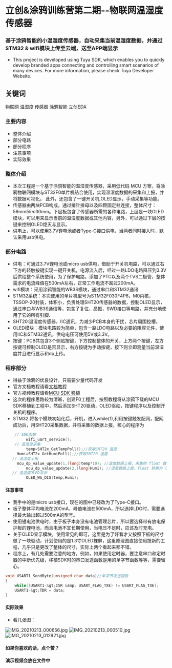 立创&涂鸦训练营第二期--物联网温湿度传感器
==
### 基于涂鸦智能的小温湿度传感器，自动采集当前温湿度数据，并通过STM32 & wifi模块上传至云端，送至APP端显示
* This project is developed using Tuya SDK, which enables you to quickly develop branded
apps connecting and controlling smart scenarios of many devices.
For more information, please check Tuya Developer Website.
## 关键词  
物联网 温湿度 传感器 涂鸦智能 立创EDA 
### 主要内容
* 整体介绍
* 部分电路
* 部分程序
* 注意事项
* 实际效果
### 整体介绍
* 本次工程是一个基于涂鸦智能的温湿度传感器，采用低代码 MCU 方案，将涂鸦物联网模块与ST32F0单片机结合使用，实现温湿度数据的采集和上报，并将数据可视化。
此外，还包含了一键开关机,OLED显示，手动采集等功能。
* 传感器由两块PCB构成，通过排针排母以及四颗固定柱连接，整体尺寸：56mm*55m*30mm。下层板包含了传感器所需的各种电路，上层是一块OLED模块，可以用来显示当前的温湿度数据或其他内容，另外，可以通过下层的按键来控制OLED熄灭与显示。
* 供电上，可以使用3.7V锂电池或者Type-C接口供电，当两者同时接入时，默认采用usb供电。
### 部分电路
* 供电：可通过3.7V锂电池或micro usb供电，借助于开关机电路，可以通过右下方的轻触按键实现一键开关机，电源流入后，经过一路LDO电路降压到3.3V后供给整个系统使用，为了保护电路，添加了PTC以及两个TVS二极管，整体需求的电流峰值在500mA左右，正常工作电流不超过200mA。
* wifi模块：采用涂鸦智能的WB3S模块，通过串口和STM32通讯
* STM32系统：本次使用的单片机型号为STM32F030F4P6，M0内核，TSSOP-20封装，体积小，负责处理SHT20传感器的数据，控制OLED显示，通过串口与WB3S通信等，包含了复位，晶振，SWD接口等电路，并充分地使用了它的所有引脚.
* SHT20:温湿度传感器，IIC通讯，为减少PCB本身的干扰，芯片周围挖槽。
* OLED模块：模块电路较为简单，包含一路LDO电路以及必要的阻容元件，使用IIC和STM32通讯，供电电压可使用5V或3.3V。
* 按键：PCB共包含3个侧贴按键，下方控制整体的开关，上方两个按键，左方按键可控制OLED是否显示，右方按键为手动按键，按下则立即测量当前温湿度并且进行显示和dp上传。
### 程序部分
* 得益于涂鸦的优良设计，只需要少量代码开发
* 官方文档教程请看[文档教程](https://developer.tuya.com/cn/docs/iot/device-development/embedded-software-development/mcu-development-access/wifi-mcu-sdk-solution/overview-of-migrating-tuyas-mcu-sdk?id=K9hhi0xr5vll9)
* 官方视频教程请看[MCU SDK 移植](https://developer.tuya.com/cn/docs/iot/device-development/embedded-software-development/mcu-development-access/wifi-mcu-sdk-solution/overview-of-migrating-tuyas-mcu-sdk?id=K9hhi0xr5vll9)
* 这次的程序思路较为清晰，创建F0工程后，按照教程将从涂鸦下载的MCU SDK移植到工程中，然后添加SHT20驱动，OLED驱动，按键程序以及控制开关机的程序。
* STM32 将各个模块初始化后，开机，进入while(1),利用按键触发配网，配网成功后，用SHT20采集数据，并将采集的数据上报，核心的程序为

```C
    // SDK函数
         wifi_uart_service(); 
    // 温湿度采集
         temp=SHT2x_GetTempPoll();//获取SHT20 温度
  	 Humi=SHT2x_GetHumiPoll();//获取SHT20 湿度
   // 温湿度上报
  	 mcu_dp_value_update(1,(long)temp*10); //温度数据上报，采集的 float 数据转换为 long;
         mcu_dp_value_update(2,(long)Humi); //湿度数据上报，float 转换为 long ;
   // 温湿度OLED显示
    	 OLED_WS_DIS(temp,Humi);
```
#### 注意事项

* 我手中的是micro usb接口，现在的图中已经改为了Type-C接口。
* 板子整体平均电流在200mA，峰值电流在500mA，所以选择LDO时，需要选择最大输出超过500mA的型号。
* 使用锂电池供电时，由于板子本身没有电池管理芯片，所以要选择带有放电保护板的锂电池，而且电池不宜长期使用，当电压不足时，应该及时充电。
* 关于OLED显示模块，使用常见的即可，这里是为了好看才又按照下板的尺寸做了一块驱动，计划使用的是1.3寸OLED裸屏，这里原理图直接使用技新的工程，几乎只是更改了整体的尺寸，实际上两个看起来都不错。
* 程序上，有几处需要注意的地方，例如，如果使用定时器，要注意串口和定时器的中断优先级，移植SDK时的串口发送函数是用的单字节函数等等，需要留心。
```C
void USART1_SendByte(unsigned char data)//单字节发送函数
{	
	while((USART1-&gt;ISR &amp; USART_FLAG_TXE) != USART_FLAG_TXE);
	USART1-&gt;TDR = data;
}
```

#### 实际效果

* 看几张图：

![IMG_20210213_000656.jpg](//image.lceda.cn/pullimage/hDHiENHaJSBoalSD0vLq9jO88BQEqlzLdnulawCS.jpeg)
![IMG_20210213_000510.jpg](//image.lceda.cn/pullimage/mMlXHKFd8WEo1OCOCLzjfG5F3co0tebgxfTUPiXT.jpeg)
![IMG_20210213_012921.jpg](//image.lceda.cn/pullimage/25mMEqdHge4a0p6YmGp98HTPAq7wPedrtWAqvqEu.jpeg)

#### 如果你喜欢的话，点个赞？
#### 演示视频会放在文件中 
